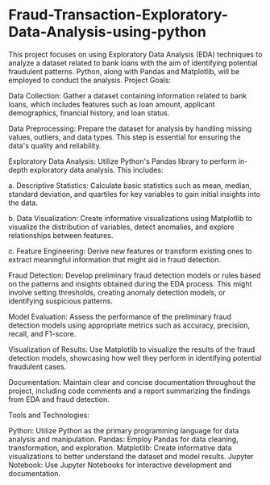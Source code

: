# Fraud-Transaction-Exploratory-Data-Analysis-using-python
This project focuses on using Exploratory Data Analysis (EDA) techniques to analyze a dataset related to bank loans with the aim of identifying potential fraudulent patterns. Python, along with Pandas and Matplotlib, will be employed to conduct the analysis.
Project Goals:

Data Collection: Gather a dataset containing information related to bank loans, which includes features such as loan amount, applicant demographics, financial history, and loan status.

Data Preprocessing: Prepare the dataset for analysis by handling missing values, outliers, and data types. This step is essential for ensuring the data's quality and reliability.

Exploratory Data Analysis: Utilize Python's Pandas library to perform in-depth exploratory data analysis. This includes:

a. Descriptive Statistics: Calculate basic statistics such as mean, median, standard deviation, and quartiles for key variables to gain initial insights into the data.

b. Data Visualization: Create informative visualizations using Matplotlib to visualize the distribution of variables, detect anomalies, and explore relationships between features.

c. Feature Engineering: Derive new features or transform existing ones to extract meaningful information that might aid in fraud detection.

Fraud Detection: Develop preliminary fraud detection models or rules based on the patterns and insights obtained during the EDA process. This might involve setting thresholds, creating anomaly detection models, or identifying suspicious patterns.

Model Evaluation: Assess the performance of the preliminary fraud detection models using appropriate metrics such as accuracy, precision, recall, and F1-score.

Visualization of Results: Use Matplotlib to visualize the results of the fraud detection models, showcasing how well they perform in identifying potential fraudulent cases.

Documentation: Maintain clear and concise documentation throughout the project, including code comments and a report summarizing the findings from EDA and fraud detection.

Tools and Technologies:

Python: Utilize Python as the primary programming language for data analysis and manipulation.
Pandas: Employ Pandas for data cleaning, transformation, and exploration.
Matplotlib: Create informative data visualizations to better understand the dataset and model results.
Jupyter Notebook: Use Jupyter Notebooks for interactive development and documentation.

